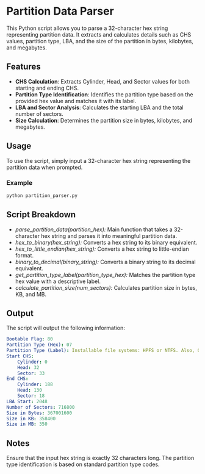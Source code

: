 # Partition Data Parser

This Python script allows you to parse a 32-character hex string representing partition data. It extracts and calculates details such as CHS values, partition type, LBA, and the size of the partition in bytes, kilobytes, and megabytes.

## Features

- **CHS Calculation**: Extracts Cylinder, Head, and Sector values for both starting and ending CHS.
- **Partition Type Identification**: Identifies the partition type based on the provided hex value and matches it with its label.
- **LBA and Sector Analysis**: Calculates the starting LBA and the total number of sectors.
- **Size Calculation**: Determines the partition size in bytes, kilobytes, and megabytes.

## Usage

To use the script, simply input a 32-character hex string representing the partition data when prompted.

### Example

```bash
python partition_parser.py
```

## Script Breakdown
- *parse_partition_data(partition_hex):* Main function that takes a 32-character hex string and parses it into meaningful partition data.
- *hex_to_binary(hex_string):* Converts a hex string to its binary equivalent.
- *hex_to_little_endian(hex_string):* Converts a hex string to little-endian format.
- *binary_to_decimal(binary_string):* Converts a binary string to its decimal equivalent.
- *get_partition_type_label(partition_type_hex):* Matches the partition type hex value with a descriptive label.
- *calculate_partition_size(num_sectors):* Calculates partition size in bytes, KB, and MB.

## Output
The script will output the following information:

```yaml
Bootable Flag: 80
Partition Type (Hex): 07
Partition Type (Label): Installable file systems: HPFS or NTFS. Also, QNX and Advanced Unix.
Start CHS:
    Cylinder: 0
    Head: 32
    Sector: 33
End CHS:
    Cylinder: 188
    Head: 130
    Sector: 18
LBA Start: 2048
Number of Sectors: 716800
Size in Bytes: 367001600
Size in KB: 358400
Size in MB: 350
```

## Notes
Ensure that the input hex string is exactly 32 characters long.
The partition type identification is based on standard partition type codes.
